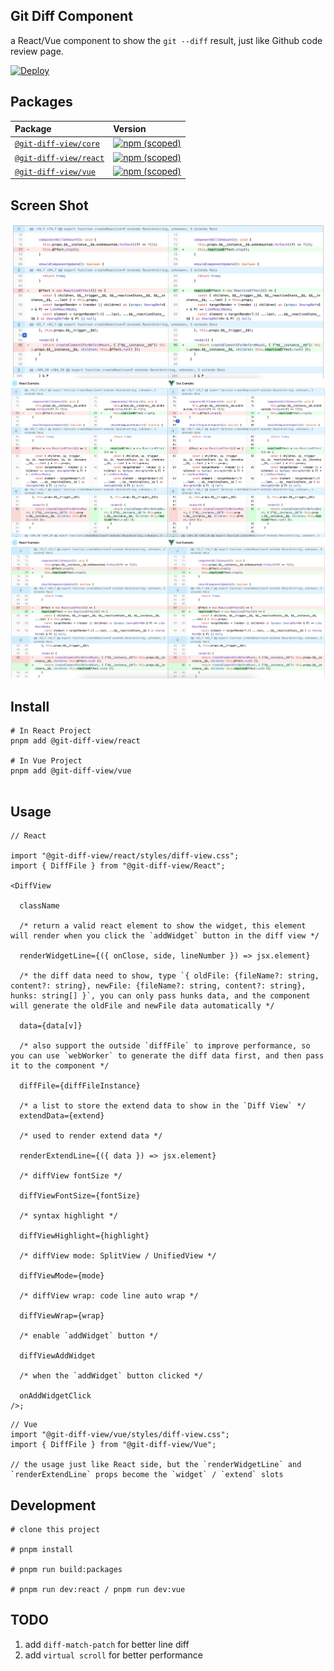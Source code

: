 ## Git Diff Component

a React/Vue component to show the `git --diff` result, just like Github code review page.

[![Deploy](https://github.com/MrWangJustToDo/git-diff-view/actions/workflows/deploy.yml/badge.svg)](https://github.com/MrWangJustToDo/git-diff-view/actions/workflows/deploy.yml)

## Packages

| Package                                                           | Version                                                                                                                                      |
| :---------------------------------------------------------------- | :------------------------------------------------------------------------------------------------------------------------------------------- |
| [`@git-diff-view/core`](packages/core)                             | [![npm (scoped)](https://img.shields.io/npm/v/%40git-diff-view/core)](https://www.npmjs.com/package/@git-diff-view/core)                             |
| [`@git-diff-view/react`](packages/react)                     | [![npm (scoped)](https://img.shields.io/npm/v/%40git-diff-view/react)](https://www.npmjs.com/package/@git-diff-view/react)                     |
| [`@git-diff-view/vue`](packages/vue)                     | [![npm (scoped)](https://img.shields.io/npm/v/%40git-diff-view/vue)](https://www.npmjs.com/package/@git-diff-view/vue)                     |
   

## Screen Shot
![Screenshot](1.png)
![Screenshot](2.png)
![Screenshot](3.png)

## Install

```shell
# In React Project
pnpm add @git-diff-view/react

# In Vue Project
pnpm add @git-diff-view/vue


```

## Usage

```tsx
// React

import "@git-diff-view/react/styles/diff-view.css";
import { DiffFile } from "@git-diff-view/React";

<DiffView

  className

  /* return a valid react element to show the widget, this element will render when you click the `addWidget` button in the diff view */

  renderWidgetLine={({ onClose, side, lineNumber }) => jsx.element}

  /* the diff data need to show, type `{ oldFile: {fileName?: string, content?: string}, newFile: {fileName?: string, content?: string}, hunks: string[] }`, you can only pass hunks data, and the component will generate the oldFile and newFile data automatically */

  data={data[v]}

  /* also support the outside `diffFile` to improve performance, so you can use `webWorker` to generate the diff data first, and then pass it to the component */

  diffFile={diffFileInstance}

  /* a list to store the extend data to show in the `Diff View` */
  extendData={extend}

  /* used to render extend data */

  renderExtendLine={({ data }) => jsx.element}

  /* diffView fontSize */

  diffViewFontSize={fontSize}

  /* syntax highlight */

  diffViewHighlight={highlight}

  /* diffView mode: SplitView / UnifiedView */

  diffViewMode={mode}

  /* diffView wrap: code line auto wrap */

  diffViewWrap={wrap}

  /* enable `addWidget` button */

  diffViewAddWidget

  /* when the `addWidget` button clicked */

  onAddWidgetClick
/>;

```

```tsx
// Vue
import "@git-diff-view/vue/styles/diff-view.css";
import { DiffFile } from "@git-diff-view/Vue";

// the usage just like React side, but the `renderWidgetLine` and `renderExtendLine` props become the `widget` / `extend` slots

```

## Development

```shell
# clone this project

# pnpm install

# pnpm run build:packages 

# pnpm run dev:react / pnpm run dev:vue

```

## TODO
1. add `diff-match-patch` for better line diff
2. add `virtual scroll` for better performance
